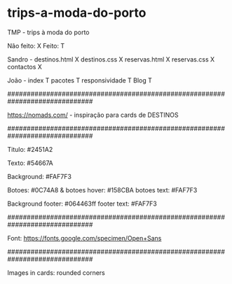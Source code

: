 # trips-a-moda-do-porto
TMP - trips à moda do porto

Não feito: X
Feito: T

Sandro - destinos.html X destinos.css X reservas.html X reservas.css X contactos X

João - index T pacotes T responsividade T Blog T

##############################################################################

https://nomads.com/ - inspiração para cards de DESTINOS

##############################################################################

Titulo: #2451A2

Texto: #54667A

Background: #FAF7F3

Botoes: #0C74A8 & botoes hover: #158CBA botoes text: #FAF7F3

Background footer: #064463ff footer text: #FAF7F3

##############################################################################

Font: https://fonts.google.com/specimen/Open+Sans

##############################################################################

Images in cards: rounded corners